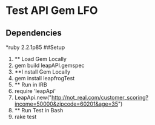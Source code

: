# Test API Gem LFO
## Dependencies
*ruby 2.2.1p85
##Setup
1. ** Load Gem Locally
  1. gem build leapAPI.gemspec
2. **I nstall Gem Locally
  1. gem install leapfrogTest
3. ** Run in IRB
  1. require 'leapApi'
  2. LeapApi.new("http://not_real.com/customer_scoring?income=50000&zipcode=60201&age=35")
4. ** Run Test in Bash 
  1. rake test
